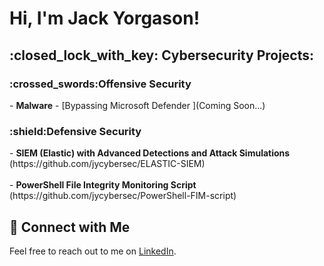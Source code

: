<h1>Hi, I'm Jack Yorgason! <br/></h1>

<h2>:closed_lock_with_key: Cybersecurity Projects:</h2>

<h3>:crossed_swords:Offensive Security</h3>
- <b>Malware</b>
  - [Bypassing Microsoft Defender ](Coming Soon...)

<h3>:shield:Defensive Security</h3>
- <b>SIEM (Elastic) with Advanced Detections and Attack Simulations</b> </br>(https://github.com/jycybersec/ELASTIC-SIEM)</br> </br>
- <b>PowerShell File Integrity Monitoring Script</b><br> (https://github.com/jycybersec/PowerShell-FIM-script)</b>

## :electric_plug: Connect with Me
Feel free to reach out to me on [LinkedIn](https://www.linkedin.com/in/jack-yorgason-21940a24a/%29).

